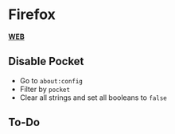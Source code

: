 # Firefox

[**WEB**](https://tomashubelbauer.github.io/firefox)

## Disable Pocket

- Go to `about:config`
- Filter by `pocket`
- Clear all strings and set all booleans to `false`

## To-Do
